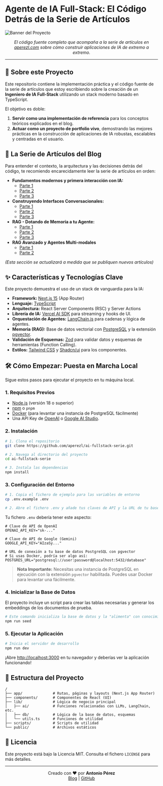 # Agente de IA Full-Stack: El Código Detrás de la Serie de Artículos

![Banner del Proyecto](https://aperezl.com/images/rag-dotando-de-memoria-a-tu-agente-parte-1/image.png)

<p align="center">
  <em>El código fuente completo que acompaña a la serie de artículos en <a href="https://aperezl.com" target="_blank">aperezl.com</a> sobre cómo construir aplicaciones de IA de extremo a extremo.</em>
</p>

---

## 🚀 Sobre este Proyecto

Este repositorio contiene la implementación práctica y el código fuente de la serie de artículos que estoy escribiendo sobre la creación de un **Ingeniero de IA Full-Stack** utilizando un stack moderno basado en TypeScript.

El objetivo es doble:

1.  **Servir como una implementación de referencia** para los conceptos teóricos explicados en el blog.
2.  **Actuar como un proyecto de portfolio vivo**, demostrando las mejores prácticas en la construcción de aplicaciones de IA robustas, escalables y centradas en el usuario.

## 🔗 La Serie de Artículos del Blog

Para entender el contexto, la arquitectura y las decisiones detrás del código, te recomiendo encarecidamente leer la serie de artículos en orden:

*   **Fundamentos modernos y primera interacción con IA:**
    *   [Parte 1](https://aperezl.com/post/fundamentos-modernos-y-primera-interaccion-con-ia-parte-1)
    *   [Parte 2](https://aperezl.com/post/fundamentos-modernos-y-primera-interaccion-con-ia-parte-2)
    *   [Parte 3](https://aperezl.com/post/fundamentos-modernos-y-primera-interaccion-con-ia-parte-3)
*   **Construyendo Interfaces Conversacionales:**
    *   [Parte 1](https://aperezl.com/post/construyendo-interfaces-conversacionales-parte-1)
    *   [Parte 2](https://aperezl.com/post/construyendo-interfaces-conversacionales-parte-2)
    *   [Parte 3](https://aperezl.com/post/construyendo-interfaces-conversacionales-parte-3)
*   **RAG - Dotando de Memoria a tu Agente:**
    *   [Parte 1](https://aperezl.com/post/rag-dotando-de-memoria-a-tu-agente-parte-1)
    *   [Parte 2](https://aperezl.com/post/rag-dotando-de-memoria-a-tu-agente-parte-2)
    *   [Parte 3](https://aperezl.com/post/rag-dotando-de-memoria-a-tu-agente-parte-3)
*   **RAG Avanzado y Agentes Multi-modales**
    *   [Parte 1](https://aperezl.com/post/rag-avanzado-y-agentes-multi-modales-parte-1)
    *   [Parte 2](https://aperezl.com/post/rag-avanzado-y-agentes-multi-modales-parte-2)

*(Esta sección se actualizará a medida que se publiquen nuevos artículos)*

## ✨ Características y Tecnologías Clave

Este proyecto demuestra el uso de un stack de vanguardia para la IA:

*   **Framework:** [Next.js 15](https://nextjs.org/) (App Router)
*   **Lenguaje:** [TypeScript](https://www.typescriptlang.org/)
*   **Arquitectura:** React Server Components (RSC) y Server Actions
*   **Librería de IA:** [Vercel AI SDK](https://sdk.vercel.ai/) para streaming y hooks de UI.
*   **Orquestación de Agentes:** [LangChain.js](https://js.langchain.com/) para cadenas y lógica de agentes.
*   **Memoria (RAG):** Base de datos vectorial con [PostgreSQL](https://www.postgresql.org/) y la extensión [pgvector](https://github.com/pgvector/pgvector).
*   **Validación de Esquemas:** [Zod](https://zod.dev/) para validar datos y esquemas de herramientas (Function Calling).
*   **Estilos:** [Tailwind CSS](https://tailwindcss.com/) y [Shadcn/ui](https://ui.shadcn.com/) para los componentes.

## 🛠️ Cómo Empezar: Puesta en Marcha Local

Sigue estos pasos para ejecutar el proyecto en tu máquina local.

### **1. Requisitos Previos**
*   [Node.js](https://nodejs.org/) (versión 18 o superior)
*   [npm](https://www.npmjs.com/) o `pnpm`
*   [Docker](https://www.docker.com/) (para levantar una instancia de PostgreSQL fácilmente)
*   Una API Key de [OpenAI](https://platform.openai.com/) o [Google AI Studio](https://aistudio.google.com/).

### **2. Instalación**

```bash
# 1. Clona el repositorio
git clone https://github.com/aperezl/ai-fullstack-serie.git

# 2. Navega al directorio del proyecto
cd ai-fullstack-serie

# 3. Instala las dependencias
npm install
```

### **3. Configuración del Entorno**

```bash
# 1. Copia el fichero de ejemplo para las variables de entorno
cp .env.example .env

# 2. Abre el fichero .env y añade tus claves de API y la URL de tu base de datos.
```

Tu fichero `.env` debería tener este aspecto:

```env
# Clave de API de OpenAI
OPENAI_API_KEY="sk-..."

# Clave de API de Google (Gemini)
GOOGLE_API_KEY="AIzaSy..."

# URL de conexión a tu base de datos PostgreSQL con pgvector
# Si usas Docker, podría ser algo así:
POSTGRES_URL="postgresql://user:password@localhost:5432/database"
```

> **Nota Importante:** Necesitas una instancia de PostgreSQL en ejecución con la extensión `pgvector` habilitada. Puedes usar Docker para levantar una fácilmente.

### **4. Inicializar la Base de Datos**

El proyecto incluye un script para crear las tablas necesarias y generar los embeddings de los documentos de prueba.

```bash
# Este comando inicializa la base de datos y la "alimenta" con conocimiento.
npm run seed
```

### **5. Ejecutar la Aplicación**

```bash
# Inicia el servidor de desarrollo
npm run dev
```

¡Abre [http://localhost:3000](http://localhost:3000) en tu navegador y deberías ver la aplicación funcionando!

## 📂 Estructura del Proyecto

```
/
├── app/              # Rutas, páginas y layouts (Next.js App Router)
├── components/       # Componentes de React (UI)
├── lib/              # Lógica de negocio principal
│   ├── ai/           # Funciones relacionadas con LLMs, LangChain, etc.
│   ├── db/           # Lógica de la base de datos, esquemas
│   └── utils.ts      # Funciones de utilidad
├── scripts/          # Scripts de utilidad 
└── public/           # Archivos estáticos
```

## 📜 Licencia

Este proyecto está bajo la Licencia MIT. Consulta el fichero `LICENSE` para más detalles.

---

<p align="center">
  Creado con ❤️ por <strong>Antonio Pérez</strong>
  <br/>
  <a href="https://aperezl.com">Blog</a> | <a href="https://github.com/aperezl">GitHub</a>
</p>
